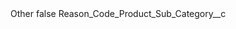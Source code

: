 <?xml version="1.0" encoding="UTF-8"?>
<CustomMetadata xmlns="http://soap.sforce.com/2006/04/metadata" xmlns:xsi="http://www.w3.org/2001/XMLSchema-instance">
    <label>Other</label>
    <protected>false</protected>
    <values>
        <field>Reason_Code_Product_Sub_Category__c</field>
        <value xsi:nil="true"/>
    </values>
</CustomMetadata>
